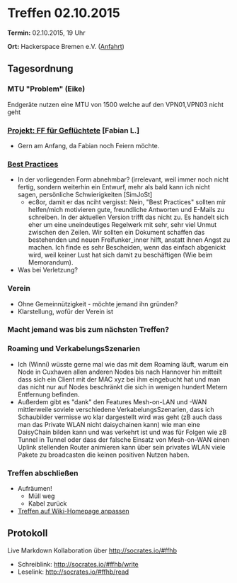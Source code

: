 # Treffen 02.10.2015

**Termin:** 02.10.2015, 19 Uhr

**Ort:** Hackerspace Bremen e.V. ([Anfahrt](https://www.hackerspace-bremen.de/anfahrt/))

## Tagesordnung

### MTU "Problem" (Eike)
Endgeräte nutzen eine MTU von 1500 welche auf den VPN01,VPN03 nicht geht
### [Projekt: FF für Geflüchtete](http://wiki.bremen.freifunk.net/Projekte/FF-f%C3%BCr-Gefluechtete) [Fabian L.]
* Gern am Anfang, da Fabian noch Feiern möchte.

### [Best Practices](http://wiki.bremen.freifunk.net/Anleitungen/Best-Practices)
  * In der vorliegenden Form abnehmbar? (irrelevant, weil immer noch nicht fertig, sondern weiterhin ein Entwurf, mehr als bald kann ich nicht sagen, persönliche Schwierigkeiten [SimJoSt]
    * ec8or, damit er das nciht vergisst: Nein, "Best Practices" sollten mir helfen/mich motivieren gute, freundliche Antworten und E-Mails zu schreiben. In der aktuellen Version trifft das nicht zu. Es handelt sich eher um eine uneindeutiges Regelwerk mit sehr, sehr viel Unmut zwischen den Zeilen. Wir sollten ein Dokument schaffen das bestehenden und neuen Freifunker_inner hilft, anstatt ihnen Angst zu machen. Ich finde es sehr Bescheiden, wenn das einfach abgenickt wird, weil keiner Lust hat sich damit zu beschäftigen (Wie beim Memorandum).
  * Was bei Verletzung?

### Verein
* Ohne Gemeinnützigkeit - möchte jemand ihn gründen?
* Klarstellung, wofür der Verein ist

### Macht jemand was bis zum nächsten Treffen?

### Roaming und VerkabelungsSzenarien
* Ich (Winni) wüsste gerne mal wie das mit dem Roaming läuft, warum ein Node in Cuxhaven allen anderen Nodes bis nach Hannover hin mitteilt dass sich ein Client mit der MAC xyz bei ihm eingebucht hat und man das nicht nur auf Nodes beschränkt die sich in wenigen hundert Metern Entfernung befinden. 
* Außerdem gibt es "dank" den Features Mesh-on-LAN und -WAN mittlerweile soviele verschiedene VerkabelungsSzenarien, dass ich Schaubilder vermisse wo klar dargestellt wird was geht (zB auch dass man das Private WLAN nicht <oder zumindest nicht ohne Bastelei mit VLANs> daisychainen kann) wie man eine DaisyChain bilden kann und was verkehrt ist und was für Folgen wie zB Tunnel in Tunnel oder dass der falsche Einsatz von Mesh-on-WAN einen Uplink stellenden Router animieren kann über sein privates WLAN viele Pakete zu broadcasten die keinen positiven Nutzen haben.


### Treffen abschließen
* Aufräumen!
  * Müll weg
  * Kabel zurück
* [Treffen auf Wiki-Homepage anpassen](Home)

## Protokoll
Live Markdown Kollaboration über http://socrates.io/#ffhb
* Schreiblink: http://socrates.io/#ffhb/write
* Leselink: http://socrates.io/#ffhb/read
